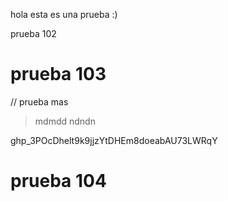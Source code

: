 hola esta es una prueba :)

prueba 102

# prueba 103

// prueba mas 
>mdmdd
>ndndn

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
# prueba  104